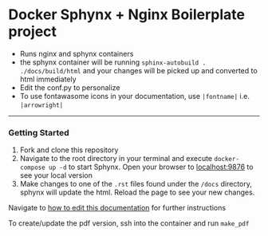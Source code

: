 # Docker Sphynx + Nginx Boilerplate project

- Runs nginx and sphynx containers
- the sphynx container will be running `sphinx-autobuild . ./docs/build/html` and your changes will be picked up and converted to html immediately
- Edit the conf.py to personalize
- To use fontawasome icons in your documentation, use `|fontname|` i.e. `|arrowright|`
------

### Getting Started


1. Fork and clone this repository
2. Navigate to the root directory in your terminal and execute `docker-compose up -d` to start Sphynx.  Open your browser
   to [localhost:9876](http://localhost:9876) to see your local version
3. Make changes to one of the `.rst` files found under the `/docs` directory, sphynx will update the html.  Reload
   the page to see your new changes.
   
Navigate to [how to edit this documentation](http://localhost:9876/howtouse.html) for further instructions

To create/update the pdf version, ssh into the container and run ``make_pdf``
